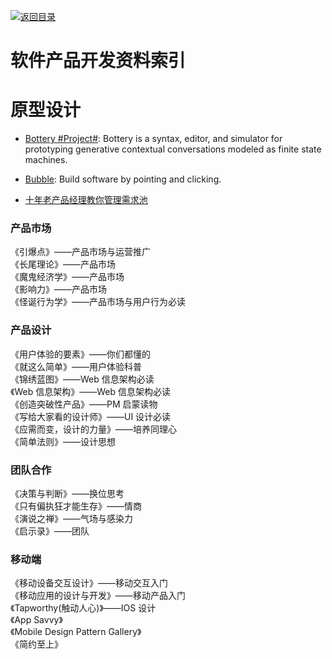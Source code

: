 [![返回目录](https://user-images.githubusercontent.com/5803001/38079637-ff0abcf0-3371-11e8-9b76-ad651620afc7.jpg)](https://github.com/wxyyxc1992/Awesome-Links)

# 软件产品开发资料索引

# 原型设计

* [Bottery #Project#](https://github.com/google/bottery): Bottery is a syntax, editor, and simulator for prototyping generative contextual conversations modeled as finite state machines.

* [Bubble](https://bubble.is/): Build software by pointing and clicking.

- [十年老产品经理教你管理需求池](http://www.woshipm.com/pmd/510851.html)

### 产品市场

《引爆点》——产品市场与运营推广  
 《长尾理论》——产品市场  
 《魔鬼经济学》——产品市场  
 《影响力》——产品市场  
 《怪诞行为学》——产品市场与用户行为必读

### 产品设计

《用户体验的要素》——你们都懂的  
 《就这么简单》——用户体验科普  
 《锦绣蓝图》——Web 信息架构必读  
 《Web 信息架构》——Web 信息架构必读  
 《创造突破性产品》——PM 启蒙读物  
 《写给大家看的设计师》——UI 设计必读  
 《应需而变，设计的力量》——培养同理心  
 《简单法则》——设计思想

### 团队合作

《决策与判断》——换位思考  
 《只有偏执狂才能生存》——情商  
 《演说之禅》——气场与感染力  
 《启示录》——团队

### 移动端

《移动设备交互设计》——移动交互入门  
 《移动应用的设计与开发》——移动产品入门  
 《Tapworthy(触动人心)》——IOS 设计  
 《App Savvy》  
 《Mobile Design Pattern Gallery》  
 《简约至上》
